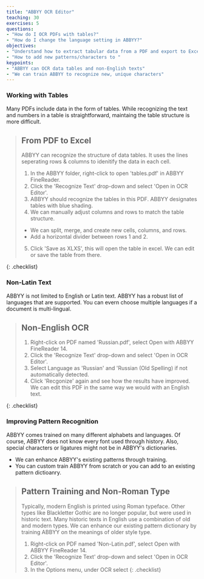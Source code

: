 ```yaml
---
title: "ABBYY OCR Editor"
teaching: 30
exercises: 5
questions:
- "How do I OCR PDFs with tables?"
- "How do I change the language setting in ABBYY?"
objectives:
- "Understand how to extract tabular data from a PDF and export to Excel"
- "How to add new patterns/characters to "
keypoints:
- "ABBYY can OCR data tables and non-English texts"
- "We can train ABBYY to recognize new, unique characters"
---
```


### Working with Tables

Many PDFs include data in the form of tables. While recognizing the text and numbers in a table is straightforward, maintaing the table structure is more difficult. 

>## From PDF to Excel
>ABBYY can recognize the structure of data tables. It uses the lines seperating rows & columns to idenitify the data in each cell.
>
>1. In the ABBYY folder, right-click to open 'tables.pdf' in ABBYY FineReader.
>2. Click the 'Recognize Text' drop-down and select 'Open in OCR Editor'.
>3. ABBYY should recognize the tables in this PDF. ABBYY designates tables with blue shading.
>4. We can manually adjust columns and rows to match the table structure.
>	- We can split, merge, and create new cells, columns, and rows. 
>	- Add a horizontal divider between rows 1 and 2.
>5. Click 'Save as XLXS', this will open the table in excel. We can edit or save the table from there.
>
{: .checklist}

### Non-Latin Text

ABBYY is not limited to English or Latin text. ABBYY has a robust list of languages that are supported. You can evern choose multiple languages if a document is multi-lingual.

>## Non-English OCR
>
>1. Right-click on PDF named 'Russian.pdf', select Open with ABBYY FineReader 14.
>2. Click the 'Recognize Text' drop-down and select 'Open in OCR Editor'. 
>3. Select Language as 'Russian' and 'Russian (Old Spelling) if not automatically detected.
>4. Click 'Recgonize' again and see how the results have improved. We can edit this PDF in the same way we would with an English text.
>
{: .checklist}

### Improving Pattern Recognition

ABBYY comes trained on many different alphabets and languages. Of course, ABBYY does not know every font used through history. Also, special characters or ligatures might not be in ABBYY's dictionaries. 

* We can enhance ABBYY's existing patterns through training. 
* You can custom train ABBYY from scratch or you can add to an existing pattern dictioanry.

>## Pattern Training and Non-Roman Type
> Typically, modern English is printed using Roman typeface. Other types like Blackletter Gothic are no longer popular, but were used in historic text. 
> Many historic texts in English use a combination of old and modern types. We can enhance our existing pattern dictionary by training ABBYY on the meanings of older style type.   
>
>1. Right-click on PDF named 'Non-Latin.pdf', select Open with ABBYY FineReader 14.
>2. Click the 'Recognize Text' drop-down and select 'Open in OCR Editor'. 
>3. In the Options menu, under OCR select 
{: .checklist} 

